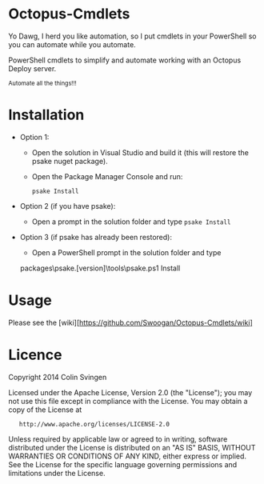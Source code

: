 Octopus-Cmdlets
===============

Yo Dawg, I herd you like automation, so I put cmdlets in your PowerShell so you can automate while you automate.

PowerShell cmdlets to simplify and automate working with an Octopus Deploy server.

<sub>Automate all the things!!!<sub>

Installation
============
* Option 1:
	* Open the solution in Visual Studio and build it (this will restore the psake nuget package).
	* Open the Package Manager Console and run:

		`psake Install`

* Option 2 (if you have psake):	
	* Open a prompt in the solution folder and type `psake Install`

* Option 3 (if psake has already been restored):	
	* Open a PowerShell prompt in the solution folder and type 
	
	packages\psake.[version]\tools\psake.ps1 Install
	
Usage
=====
Please see the [wiki][https://github.com/Swoogan/Octopus-Cmdlets/wiki]

Licence
=======
Copyright 2014 Colin Svingen

   Licensed under the Apache License, Version 2.0 (the "License");
   you may not use this file except in compliance with the License.
   You may obtain a copy of the License at

       http://www.apache.org/licenses/LICENSE-2.0

   Unless required by applicable law or agreed to in writing, software
   distributed under the License is distributed on an "AS IS" BASIS,
   WITHOUT WARRANTIES OR CONDITIONS OF ANY KIND, either express or implied.
   See the License for the specific language governing permissions and
   limitations under the License.
